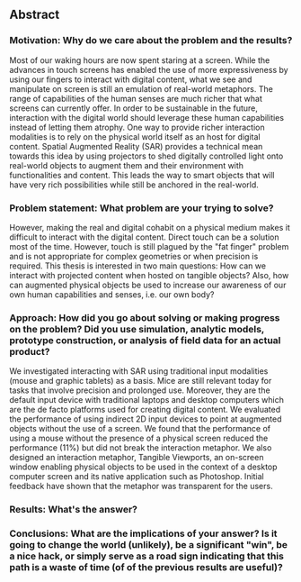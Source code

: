 ## Abstract
### Motivation: Why do we care about the problem and the results?
Most of our waking hours are now spent staring at a screen. While the advances in touch screens has enabled the use of more expressiveness by using our fingers to interact with digital content, what we see and manipulate on screen is still an emulation of real-world metaphors. The range of capabilities of the human senses are much richer that what screens can currently offer. In order to be sustainable in the future, interaction with the digital world should leverage these human capabilities instead of letting them atrophy. One way to provide richer interaction modalities is to rely on the physical world itself as an host for digital content. Spatial Augmented Reality (SAR) provides a technical mean towards this idea by using projectors to shed digitally controlled light onto real-world objects to augment them and their environment with functionalities and content. This leads the way to smart objects that will have very rich possibilities while still be anchored in the real-world.

### Problem statement: What problem are your trying to solve?
However, making the real and digital cohabit on a physical medium makes it difficult to interact with the digital content. Direct touch can be a solution most of the time. However, touch is still plagued by the "fat finger" problem and is not appropriate for complex geometries or when precision is required. This thesis is interested in two main questions: How can we interact with projected content when hosted on tangible objects? Also, how can augmented physical objects be used to increase our awareness of our own human capabilities and senses, i.e. our own body?

### Approach: How did you go about solving or making progress on the problem? Did you use simulation, analytic models, prototype construction, or analysis of field data for an actual product?
We investigated interacting with SAR using traditional input modalities (mouse and graphic tablets) as a basis. Mice are still relevant today for tasks that involve precision and prolonged use. Moreover, they are the default input device with traditional laptops and desktop computers which are the de facto platforms used for creating digital content. We evaluated the performance of using indirect 2D input devices to point at augmented objects without the use of a screen. We found that the performance of using a mouse without the presence of a physical screen reduced the performance (11%) but did not break the interaction metaphor. We also designed an interaction metaphor, Tangible Viewports, an on-screen window enabling physical objects to be used in the context of a desktop computer screen and its native application such as Photoshop. Initial feedback have shown that the metaphor was transparent for the users.



### Results: What's the answer?


### Conclusions: What are the implications of your answer? Is it going to change the world (unlikely), be a significant "win", be a nice hack, or simply serve as a road sign indicating that this path is a waste of time (of of the previous results are useful)?
